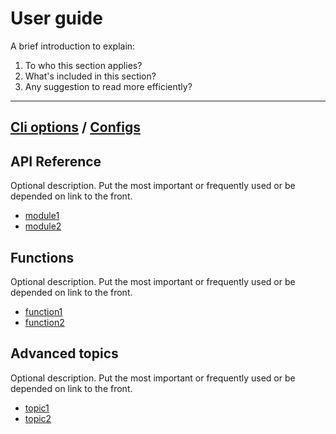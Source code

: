 # User guide

A brief introduction to explain:

1. To who this section applies?
2. What's included in this section?
3. Any suggestion to read more efficiently?

---

## [Cli options](./cli-options.md) / [Configs](./configs.md)


## API Reference

Optional description. Put the most important or frequently used or be depended on link to the front.

- [module1](./api/example.md)
- [module2](./api/example.md)

## Functions

Optional description. Put the most important or frequently used or be depended on link to the front.

- [function1](./functions/example.md)
- [function2](./functions/example.md)

## Advanced topics

Optional description. Put the most important or frequently used or be depended on link to the front.

- [topic1](link-to-topics)
- [topic2](link-to-topics)